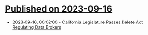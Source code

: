 # [Published on 2023-09-16](index.md)

* [2023-09-16, 00:02:00](https://yro.slashdot.org/story/23/09/15/2010220/california-legislature-passes-delete-act-regulating-data-brokers?utm_source=rss1.0mainlinkanon&utm_medium=feed) - [California Legislature Passes Delete Act Regulating Data Brokers](https://yro.slashdot.org/story/23/09/15/2010220/california-legislature-passes-delete-act-regulating-data-brokers?utm_source=rss1.0mainlinkanon&utm_medium=feed)
